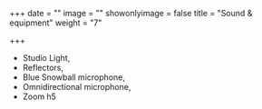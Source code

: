 +++
date = ""
image = ""
showonlyimage = false
title = "Sound & equipment"
weight = "7"

+++
* Studio Light,
* Reflectors,
* Blue Snowball microphone,
* Omnidirectional microphone,
* Zoom h5